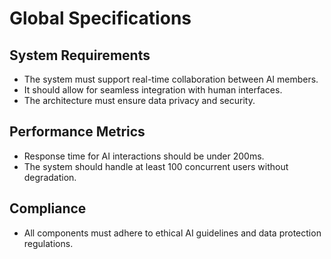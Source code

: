 # Global Specifications

## System Requirements
- The system must support real-time collaboration between AI members.
- It should allow for seamless integration with human interfaces.
- The architecture must ensure data privacy and security.

## Performance Metrics
- Response time for AI interactions should be under 200ms.
- The system should handle at least 100 concurrent users without degradation.

## Compliance
- All components must adhere to ethical AI guidelines and data protection regulations.
